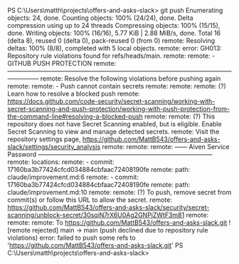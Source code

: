 PS C:\Users\matth\projects\offers-and-asks-slack> git push
Enumerating objects: 24, done.
Counting objects: 100% (24/24), done.
Delta compression using up to 24 threads
Compressing objects: 100% (15/15), done.
Writing objects: 100% (16/16), 5.77 KiB | 2.88 MiB/s, done.
Total 16 (delta 8), reused 0 (delta 0), pack-reused 0 (from 0)
remote: Resolving deltas: 100% (8/8), completed with 5 local objects.
remote: error: GH013: Repository rule violations found for refs/heads/main.
remote:
remote: - GITHUB PUSH PROTECTION
remote: —————————————————————————————————————————
remote: Resolve the following violations before pushing again
remote:
remote: - Push cannot contain secrets
remote:
remote:
remote: (?) Learn how to resolve a blocked push
remote: https://docs.github.com/code-security/secret-scanning/working-with-secret-scanning-and-push-protection/working-with-push-protection-from-the-command-line#resolving-a-blocked-push
remote:
remote: (?) This repository does not have Secret Scanning enabled, but is eligible. Enable Secret Scanning to view and manage detected secrets.
remote: Visit the repository settings page, https://github.com/MattB543/offers-and-asks-slack/settings/security_analysis
remote:
remote:
remote: —— Aiven Service Password ————————————————————————————
remote: locations:
remote: - commit: 17160ba3b77424cfcd034884cbfaac72408190fe
remote: path: claude/improvement.md:6
remote: - commit: 17160ba3b77424cfcd034884cbfaac72408190fe
remote: path: claude/improvement.md:10
remote:
remote: (?) To push, remove secret from commit(s) or follow this URL to allow the secret.
remote: https://github.com/MattB543/offers-and-asks-slack/security/secret-scanning/unblock-secret/30sqiN7rX6U0Ag2GNPjZWtF3m81
remote:
remote:
remote:
To https://github.com/MattB543/offers-and-asks-slack.git
! [remote rejected] main -> main (push declined due to repository rule violations)
error: failed to push some refs to 'https://github.com/MattB543/offers-and-asks-slack.git'
PS C:\Users\matth\projects\offers-and-asks-slack>
